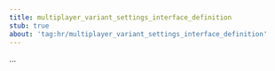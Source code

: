 ```yaml
---
title: multiplayer_variant_settings_interface_definition
stub: true
about: 'tag:hr/multiplayer_variant_settings_interface_definition'
---
```

...
